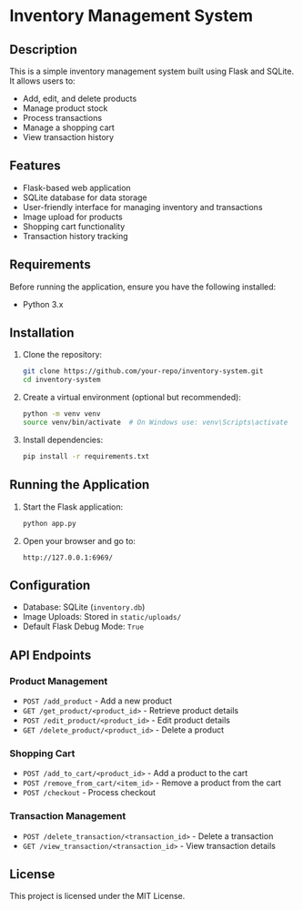 # Inventory Management System

## Description
This is a simple inventory management system built using Flask and SQLite. It allows users to:
- Add, edit, and delete products
- Manage product stock
- Process transactions
- Manage a shopping cart
- View transaction history

## Features
- Flask-based web application
- SQLite database for data storage
- User-friendly interface for managing inventory and transactions
- Image upload for products
- Shopping cart functionality
- Transaction history tracking

## Requirements
Before running the application, ensure you have the following installed:
- Python 3.x

## Installation
1. Clone the repository:
   ```sh
   git clone https://github.com/your-repo/inventory-system.git
   cd inventory-system
   ```
2. Create a virtual environment (optional but recommended):
   ```sh
   python -m venv venv
   source venv/bin/activate  # On Windows use: venv\Scripts\activate
   ```
3. Install dependencies:
   ```sh
   pip install -r requirements.txt
   ```

## Running the Application
1. Start the Flask application:
   ```sh
   python app.py
   ```
2. Open your browser and go to:
   ```
   http://127.0.0.1:6969/
   ```

## Configuration
- Database: SQLite (`inventory.db`)
- Image Uploads: Stored in `static/uploads/`
- Default Flask Debug Mode: `True`

## API Endpoints
### Product Management
- `POST /add_product` - Add a new product
- `GET /get_product/<product_id>` - Retrieve product details
- `POST /edit_product/<product_id>` - Edit product details
- `GET /delete_product/<product_id>` - Delete a product

### Shopping Cart
- `POST /add_to_cart/<product_id>` - Add a product to the cart
- `POST /remove_from_cart/<item_id>` - Remove a product from the cart
- `POST /checkout` - Process checkout

### Transaction Management
- `POST /delete_transaction/<transaction_id>` - Delete a transaction
- `GET /view_transaction/<transaction_id>` - View transaction details

## License
This project is licensed under the MIT License.


